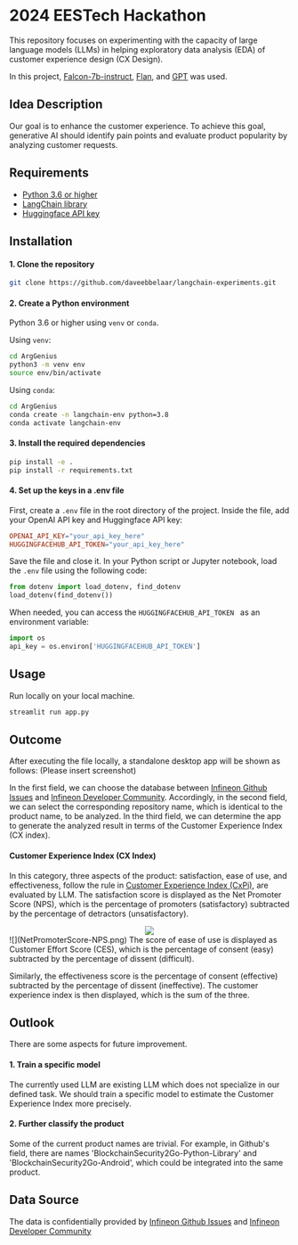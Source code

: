# 2024 EESTech Hackathon

This repository focuses on experimenting with the capacity of large language models (LLMs) in helping exploratory data analysis (EDA) of customer experience design (CX Design). 

In this project, [Falcon-7b-instruct](https://huggingface.co/tiiuae/falcon-7b-instruct), [Flan](https://huggingface.co/google/flan-t5-xxl), and [GPT](https://openai.com/) was used.

## Idea Description

Our goal is to enhance the customer experience. To achieve this goal, generative AI should identify pain points and evaluate product popularity by analyzing customer requests.


## Requirements

- [Python 3.6 or higher](https://www.python.org/downloads/)
- [LangChain library](https://python.langchain.com/en/latest/index.html)
- [Huggingface API key](https://huggingface.co/login?next=%2Fsettings%2Ftokens)
  


## Installation

#### 1. Clone the repository

```bash
git clone https://github.com/daveebbelaar/langchain-experiments.git
```

#### 2. Create a Python environment

Python 3.6 or higher using `venv` or `conda`. 

Using `venv`:

``` bash
cd ArgGenius
python3 -m venv env
source env/bin/activate
```

Using `conda`:
``` bash
cd ArgGenius
conda create -n langchain-env python=3.8
conda activate langchain-env
```

#### 3. Install the required dependencies
``` bash
pip install -e .
pip install -r requirements.txt
```

#### 4. Set up the keys in a .env file

First, create a `.env` file in the root directory of the project. Inside the file, add your OpenAI API key and Huggingface API key:

```makefile
OPENAI_API_KEY="your_api_key_here"
HUGGINGFACEHUB_API_TOKEN="your_api_key_here"
```

Save the file and close it. In your Python script or Jupyter notebook, load the `.env` file using the following code:
```python
from dotenv import load_dotenv, find_dotenv
load_dotenv(find_dotenv())
```

When needed, you can access the `HUGGINGFACEHUB_API_TOKEN ` as an environment variable:
```python
import os
api_key = os.environ['HUGGINGFACEHUB_API_TOKEN']
```

## Usage
Run locally on your local machine.
``` bash
streamlit run app.py
```

## Outcome

After executing the file locally, a standalone desktop app will be shown as follows:
(Please insert screenshot)

In the first field, we can choose the database between [Infineon Github Issues](https://github.com/Infineon) and [Infineon Developer Community](https://community.infineon.com/?profile.language=en). Accordingly, in the second field, we can select the corresponding repository name, which is identical to the product name, to be analyzed. In the third field, we can determine the app to generate the analyzed result in terms of the Customer Experience Index (CX index).

#### Customer Experience Index (CX Index)

In this category, three aspects of the product: satisfaction, ease of use, and effectiveness, follow the rule in [Customer Experience Index (CxPi)](https://www.satrixsolutions.com/blog/what-is-customer-experience-index-cxpi), are evaluated by LLM. The satisfaction score is displayed as the Net Promoter Score (NPS), which is the percentage of promoters (satisfactory) subtracted by the percentage of detractors (unsatisfactory).

<center><img src="`r https://commons.wikimedia.org/wiki/File:NetPromoterScore-NPS.png#/media/File:NetPromoterScore-NPS.png`"></center>
![](NetPromoterScore-NPS.png)
The score of ease of use is displayed as Customer Effort Score (CES), which is the percentage of consent (easy) subtracted by the percentage of dissent (difficult).

Similarly, the effectiveness score is the percentage of consent (effective) subtracted by the percentage of dissent (ineffective). The customer experience index is then displayed, which is the sum of the three.

## Outlook

There are some aspects for future improvement.

#### 1. Train a specific model

The currently used LLM are existing LLM which does not specialize in our defined task. We should train a specific model to estimate the Customer Experience Index more precisely.

#### 2. Further classify the product

Some of the current product names are trivial. For example, in Github's field, there are names 'BlockchainSecurity2Go-Python-Library' and 'BlockchainSecurity2Go-Android', which could be integrated into the same product.

## Data Source

The data is confidentially provided by [Infineon Github Issues](https://github.com/Infineon) and [Infineon Developer Community](https://community.infineon.com/?profile.language=en)
